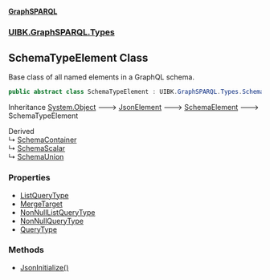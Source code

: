 #### [GraphSPARQL](./index.md 'index')
### [UIBK.GraphSPARQL.Types](./UIBK-GraphSPARQL-Types.md 'UIBK.GraphSPARQL.Types')
## SchemaTypeElement Class
Base class of all named elements in a GraphQL schema.  
```csharp
public abstract class SchemaTypeElement : UIBK.GraphSPARQL.Types.SchemaElement
```
Inheritance [System.Object](https://docs.microsoft.com/en-us/dotnet/api/System.Object 'System.Object') &#129106; [JsonElement](./UIBK-GraphSPARQL-Configuration-JsonElement.md 'UIBK.GraphSPARQL.Configuration.JsonElement') &#129106; [SchemaElement](./UIBK-GraphSPARQL-Types-SchemaElement.md 'UIBK.GraphSPARQL.Types.SchemaElement') &#129106; SchemaTypeElement  

Derived  
&#8627; [SchemaContainer](./UIBK-GraphSPARQL-Types-SchemaContainer.md 'UIBK.GraphSPARQL.Types.SchemaContainer')  
&#8627; [SchemaScalar](./UIBK-GraphSPARQL-Types-SchemaScalar.md 'UIBK.GraphSPARQL.Types.SchemaScalar')  
&#8627; [SchemaUnion](./UIBK-GraphSPARQL-Types-SchemaUnion.md 'UIBK.GraphSPARQL.Types.SchemaUnion')  
### Properties
- [ListQueryType](./UIBK-GraphSPARQL-Types-SchemaTypeElement-ListQueryType.md 'UIBK.GraphSPARQL.Types.SchemaTypeElement.ListQueryType')
- [MergeTarget](./UIBK-GraphSPARQL-Types-SchemaTypeElement-MergeTarget.md 'UIBK.GraphSPARQL.Types.SchemaTypeElement.MergeTarget')
- [NonNullListQueryType](./UIBK-GraphSPARQL-Types-SchemaTypeElement-NonNullListQueryType.md 'UIBK.GraphSPARQL.Types.SchemaTypeElement.NonNullListQueryType')
- [NonNullQueryType](./UIBK-GraphSPARQL-Types-SchemaTypeElement-NonNullQueryType.md 'UIBK.GraphSPARQL.Types.SchemaTypeElement.NonNullQueryType')
- [QueryType](./UIBK-GraphSPARQL-Types-SchemaTypeElement-QueryType.md 'UIBK.GraphSPARQL.Types.SchemaTypeElement.QueryType')
### Methods
- [JsonInitialize()](./UIBK-GraphSPARQL-Types-SchemaTypeElement-JsonInitialize().md 'UIBK.GraphSPARQL.Types.SchemaTypeElement.JsonInitialize()')
